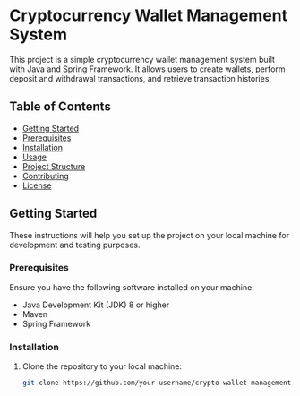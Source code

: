 # Cryptocurrency Wallet Management System

This project is a simple cryptocurrency wallet management system built with Java and Spring Framework. It allows users to create wallets, perform deposit and withdrawal transactions, and retrieve transaction histories.

## Table of Contents
- [Getting Started](#getting-started)
- [Prerequisites](#prerequisites)
- [Installation](#installation)
- [Usage](#usage)
- [Project Structure](#project-structure)
- [Contributing](#contributing)
- [License](#license)

## Getting Started

These instructions will help you set up the project on your local machine for development and testing purposes.

### Prerequisites

Ensure you have the following software installed on your machine:

- Java Development Kit (JDK) 8 or higher
- Maven
- Spring Framework

### Installation

1. Clone the repository to your local machine:
   ```sh
   git clone https://github.com/your-username/crypto-wallet-management.git
